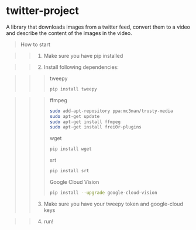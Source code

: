 # twitter-project
 A library that downloads images from a twitter feed, convert them to a video and describe the content of the images in the video.

>How to start

>>1. Make sure you have pip installed

>>2. Install following dependencies:
  
  >>>tweepy
   >>>```Bash
   >>>pip install tweepy
   >>>```
  
 >>> ffmpeg
  >>> ```Bash
   >>>sudo add-apt-repository ppa:mc3man/trusty-media  
   >>>sudo apt-get update  
   >>>sudo apt-get install ffmpeg  
   >>>sudo apt-get install frei0r-plugins  
   >>>```
   >>>wget
   >>>```Bash
   >>>pip install wget
  >>> ```
  >>>srt
   >>>```Bash
   >>>pip install srt
  >>> ```
  >>> Google Cloud Vision
   >>>```Bash
   >>>pip install --upgrade google-cloud-vision
   >>>```
 >> 3. Make sure you have your tweepy token and google-cloud keys
 
 >> 4. run!
